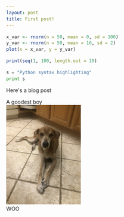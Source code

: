 ```yaml
---
layout: post
title: First post!
---
```


```r
x_var <- rnorm(n = 50, mean = 0, sd = 100)
y_var <- rnorm(n = 50, mean = 10, sd = 2)
plot(x = x_var, y = y_var)
```
```r
print(seq(1, 100, length.out = 10)
```

```python
s = "Python syntax highlighting"
print s
```

Here's a blog post


A goodest boy  
<img src="/images/dodger.JPG" alt="dodger" width="200"/>  
WOO
